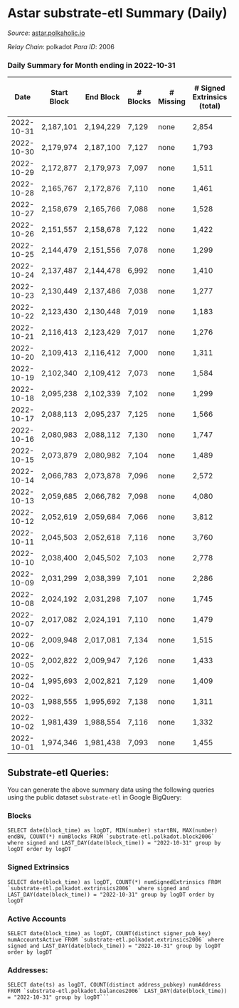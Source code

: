 # Astar substrate-etl Summary (Daily)

_Source_: [astar.polkaholic.io](https://astar.polkaholic.io)

*Relay Chain*: polkadot
*Para ID*: 2006



### Daily Summary for Month ending in 2022-10-31


| Date | Start Block | End Block | # Blocks | # Missing | # Signed Extrinsics (total) | # Active Accounts | # Addresses with Balances | # Events | # Transfers | # XCM Transfers In | # XCM Transfers Out |
| ---- | ----------- | --------- | -------- | --------- | --------------------------- | ----------------- | ------------------------- | -------- | ----------- | ------------------ | ------------------- |
| 2022-10-31 | 2,187,101 | 2,194,229 | 7,129 | none | 2,854 | 1,159 | 473,343 | 469,689 | 13,065 ($5,661,613) | 39 ($24,028.45) | 32 ($19,986.59) |
| 2022-10-30 | 2,179,974 | 2,187,100 | 7,127 | none | 1,793 | 832 |  | 354,981 | 9,715 ($826,138) | 12 ($1,048.24) | 8 ($631.90) |
| 2022-10-29 | 2,172,877 | 2,179,973 | 7,097 | none | 1,511 | 775 | 472,923 | 366,866 | 9,177 ($914,406) | 7 ($330.30) | 16 ($24,294.07) |
| 2022-10-28 | 2,165,767 | 2,172,876 | 7,110 | none | 1,461 | 750 |  | 376,083 | 8,828 ($618,329) | 11 ($72.14) | 8 ($2,898.22) |
| 2022-10-27 | 2,158,679 | 2,165,766 | 7,088 | none | 1,528 | 774 |  | 380,451 | 9,745 ($1,773,064) | 16 ($3,840.99) | 14 ($12,895.12) |
| 2022-10-26 | 2,151,557 | 2,158,678 | 7,122 | none | 1,422 | 794 | 472,572 | 388,662 | 9,489 ($2,295,938) | 19 ($1,368.48) | 15 ($3,883.56) |
| 2022-10-25 | 2,144,479 | 2,151,556 | 7,078 | none | 1,299 | 675 |  | 468,818 | 9,931 ($773,300) | 19 ($3,025.90) | 29 ($24,683.86) |
| 2022-10-24 | 2,137,487 | 2,144,478 | 6,992 | none | 1,410 | 771 | 472,324 | 608,756 | 12,207 ($849,966) | 20 ($1,360.10) | 18 ($26,443.88) |
| 2022-10-23 | 2,130,449 | 2,137,486 | 7,038 | none | 1,277 | 678 |  | 633,828 | 8,837 ($1,071,291) | 15 ($1,615.65) | 17 ($7,892.55) |
| 2022-10-22 | 2,123,430 | 2,130,448 | 7,019 | none | 1,183 | 646 | 472,124 | 620,500 | 8,664 ($572,758) | 21 ($17,614.56) | 13 ($1,557.08) |
| 2022-10-21 | 2,116,413 | 2,123,429 | 7,017 | none | 1,276 | 699 | 472,052 | 632,853 | 9,332 ($2,314,230) | 15 ($4,497.57) | 13 ($1,399.66) |
| 2022-10-20 | 2,109,413 | 2,116,412 | 7,000 | none | 1,311 | 684 |  | 615,877 | 9,611 ($6,154,997) | 18 ($778,470) | 19 ($3,647.56) |
| 2022-10-19 | 2,102,340 | 2,109,412 | 7,073 | none | 1,584 | 881 |  | 631,706 | 10,132 ($2,253,921) | 14 ($1,692.75) | 11 ($749.45) |
| 2022-10-18 | 2,095,238 | 2,102,339 | 7,102 | none | 1,299 | 705 | 471,645 | 646,716 | 9,465 ($908,692) | 27 ($504,428) | 7 ($2,231.77) |
| 2022-10-17 | 2,088,113 | 2,095,237 | 7,125 | none | 1,566 | 817 |  | 645,283 | 9,480 ($1,002,130) | 18 ($2,626.91) | 8 ($281.74) |
| 2022-10-16 | 2,080,983 | 2,088,112 | 7,130 | none | 1,747 | 787 |  | 696,717 | 15,420 ($2,543,483) | 29 ($20,353.49) | 8 ($193.61) |
| 2022-10-15 | 2,073,879 | 2,080,982 | 7,104 | none | 1,489 | 674 |  | 664,034 | 11,213 ($1,710,388) | 23 ($17,827.14) | 8 ($1,253.37) |
| 2022-10-14 | 2,066,783 | 2,073,878 | 7,096 | none | 2,572 | 636 | 471,090 | 638,433 | 9,701 ($741,935) | 17 ($25,492.62) | 24 ($3,040.95) |
| 2022-10-13 | 2,059,685 | 2,066,782 | 7,098 | none | 4,080 | 663 | 470,945 | 677,693 | 11,142 ($1,649,192) | 30 ($49,796.49) | 4 ($39.71) |
| 2022-10-12 | 2,052,619 | 2,059,684 | 7,066 | none | 3,812 | 776 | 470,770 | 654,359 | 9,583 ($431,591) | 16 ($1,590.22) | 7 ($3,773.15) |
| 2022-10-11 | 2,045,503 | 2,052,618 | 7,116 | none | 3,760 | 799 |  | 671,325 | 9,949 ($2,602,564) | 17 ($10,594.55) | 9 ($107.87) |
| 2022-10-10 | 2,038,400 | 2,045,502 | 7,103 | none | 2,778 | 734 |  | 671,645 | 10,623 ($2,162,985) | 35 ($22,529.90) | 10 ($12.19) |
| 2022-10-09 | 2,031,299 | 2,038,399 | 7,101 | none | 2,286 | 784 |  | 439,119 | 9,411 ($596,208) | 17 ($70,705.14) | 7 ($113.64) |
| 2022-10-08 | 2,024,192 | 2,031,298 | 7,107 | none | 1,745 | 702 |  | 451,658 | 9,129 ($670,192) | 20 ($26,518.78) | 2 ($0.037) |
| 2022-10-07 | 2,017,082 | 2,024,191 | 7,110 | none | 1,479 | 750 |  | 529,345 | 9,144 ($611,911) | 17 ($4,805.35) | 6 ($955.28) |
| 2022-10-06 | 2,009,948 | 2,017,081 | 7,134 | none | 1,515 | 776 |  | 546,394 | 9,863 ($1,049,621) | 36 ($11,268.37) | 10 ($153.41) |
| 2022-10-05 | 2,002,822 | 2,009,947 | 7,126 | none | 1,433 | 731 |  | 661,105 | 10,408 ($1,664,357) | 32 ($2,902.18) | 5 ($336.43) |
| 2022-10-04 | 1,995,693 | 2,002,821 | 7,129 | none | 1,409 | 735 |  | 615,385 | 10,616 ($586,887) | 33 ($6,881.34) | 3 ($871.41) |
| 2022-10-03 | 1,988,555 | 1,995,692 | 7,138 | none | 1,311 | 780 |  | 624,636 | 9,937 ($1,609,230) | 21 ($2,060.28) | 8 ($2.19) |
| 2022-10-02 | 1,981,439 | 1,988,554 | 7,116 | none | 1,332 | 775 |  | 602,093 | 10,255 ($650,628) | 28 ($1,782.61) | 6 ($35.89) |
| 2022-10-01 | 1,974,346 | 1,981,438 | 7,093 | none | 1,455 | 812 |  | 538,414 | 9,912 ($1,064,562) | 20 ($1,889.37) | 5 ($450.75) |

## Substrate-etl Queries:
You can generate the above summary data using the following queries using the public dataset `substrate-etl` in Google BigQuery:


### Blocks
```
SELECT date(block_time) as logDT, MIN(number) startBN, MAX(number) endBN, COUNT(*) numBlocks FROM `substrate-etl.polkadot.block2006`  where signed and LAST_DAY(date(block_time)) = "2022-10-31" group by logDT order by logDT
```


### Signed Extrinsics
```
SELECT date(block_time) as logDT, COUNT(*) numSignedExtrinsics FROM `substrate-etl.polkadot.extrinsics2006`  where signed and LAST_DAY(date(block_time)) = "2022-10-31" group by logDT order by logDT
```


### Active Accounts
```
SELECT date(block_time) as logDT, COUNT(distinct signer_pub_key) numAccountsActive FROM `substrate-etl.polkadot.extrinsics2006` where signed and LAST_DAY(date(block_time)) = "2022-10-31" group by logDT order by logDT
```


### Addresses:
```
SELECT date(ts) as logDT, COUNT(distinct address_pubkey) numAddress FROM `substrate-etl.polkadot.balances2006` LAST_DAY(date(block_time)) = "2022-10-31" group by logDT```

